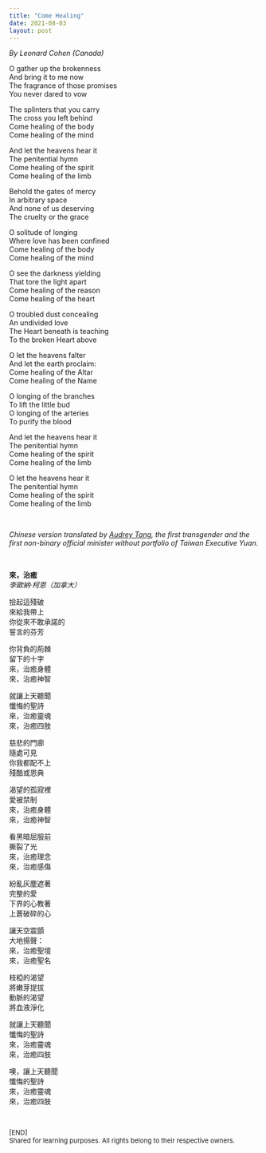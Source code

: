 ```yaml
---
title: "Come Healing"
date: 2021-08-03
layout: post
---
```


*By Leonard Cohen (Canada)*  

O gather up the brokenness  
And bring it to me now  
The fragrance of those promises  
You never dared to vow  

The splinters that you carry  
The cross you left behind  
Come healing of the body  
Come healing of the mind  

And let the heavens hear it  
The penitential hymn  
Come healing of the spirit  
Come healing of the limb  

Behold the gates of mercy  
In arbitrary space  
And none of us deserving  
The cruelty or the grace  

O solitude of longing   
Where love has been confined   
Come healing of the body   
Come healing of the mind   

O see the darkness yielding  
That tore the light apart  
Come healing of the reason  
Come healing of the heart  

O troubled dust concealing  
An undivided love  
The Heart beneath is teaching  
To the broken Heart above  

O let the heavens falter  
And let the earth proclaim:  
Come healing of the Altar  
Come healing of the Name  

O longing of the branches  
To lift the little bud  
O longing of the arteries  
To purify the blood  

And let the heavens hear it  
The penitential hymn  
Come healing of the spirit  
Come healing of the limb  

O let the heavens hear it  
The penitential hymn  
Come healing of the spirit  
Come healing of the limb  

<br>

*Chinese version translated by [Audrey Tang](https://en.wikipedia.org/wiki/Audrey_Tang), the first transgender and the first non-binary official minister without portfolio of Taiwan Executive Yuan.*

<br>

**來，治癒**  
*李歐納·柯恩（加拿大）*

撿起這殘破  
來給我帶上  
你從來不敢承諾的  
誓言的芬芳  

你背負的荊棘  
留下的十字  
來，治癒身體  
來，治癒神智  

就讓上天聽聞  
懺悔的聖詩  
來，治癒靈魂  
來，治癒四肢  

慈悲的門廊  
隨處可見  
你我都配不上  
殘酷或恩典  

渴望的孤寂裡  
愛被禁制  
來，治癒身體  
來，治癒神智  

看黑暗屈服前  
撕裂了光  
來，治癒理念  
來，治癒感傷  

紛亂灰塵遮著  
完整的愛  
下界的心教著  
上蒼破碎的心  

讓天空震顫  
大地揚聲：  
來，治癒聖壇  
來，治癒聖名  

枝椏的渴望  
將嫩芽提拔  
動脈的渴望  
將血液淨化  

就讓上天聽聞  
懺悔的聖詩  
來，治癒靈魂  
來，治癒四肢  

噢，讓上天聽聞  
懺悔的聖詩  
來，治癒靈魂  
來，治癒四肢  

<br>
<p>
<font size="2">
[END]
<br>
Shared for learning purposes. All rights belong to their respective owners.
</font>
</p>
